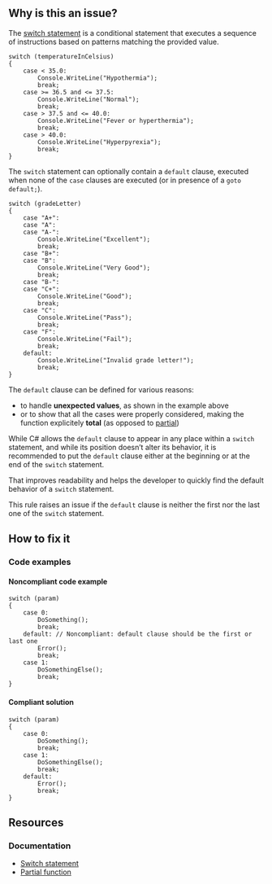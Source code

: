 ## Why is this an issue?

The [switch
statement](https://learn.microsoft.com/en-us/dotnet/csharp/language-reference/statements/selection-statements#the-switch-statement) is a conditional statement that executes a sequence of instructions based on patterns matching the provided value.

    switch (temperatureInCelsius)
    {
        case < 35.0:
            Console.WriteLine("Hypothermia");
            break;
        case >= 36.5 and <= 37.5:
            Console.WriteLine("Normal");
            break;
        case > 37.5 and <= 40.0:
            Console.WriteLine("Fever or hyperthermia");
            break;
        case > 40.0:
            Console.WriteLine("Hyperpyrexia");
            break;
    }

The `switch` statement can optionally contain a `default` clause, executed when none of the `case` clauses are
executed (or in presence of a `goto default;`).

    switch (gradeLetter)
    {
        case "A+":
        case "A":
        case "A-":
            Console.WriteLine("Excellent");
            break;
        case "B+":
        case "B":
            Console.WriteLine("Very Good");
            break;
        case "B-":
        case "C+":
            Console.WriteLine("Good");
            break;
        case "C":
            Console.WriteLine("Pass");
            break;
        case "F":
            Console.WriteLine("Fail");
            break;
        default:
            Console.WriteLine("Invalid grade letter!");
            break;
    }

The `default` clause can be defined for various reasons:

- to handle **unexpected values**, as shown in the example above
- or to show that all the cases were properly considered, making the function explicitely **total** (as opposed to [partial](https://en.wikipedia.org/wiki/Partial_function))

While C# allows the `default` clause to appear in any place within a `switch` statement, and while its position doesn’t alter
its behavior, it is recommended to put the `default` clause either at the beginning or at the end of the `switch` statement.

That improves readability and helps the developer to quickly find the default behavior of a `switch` statement.

This rule raises an issue if the `default` clause is neither the first nor the last one of the `switch` statement.

## How to fix it

### Code examples

#### Noncompliant code example

    switch (param)
    {
        case 0:
            DoSomething();
            break;
        default: // Noncompliant: default clause should be the first or last one
            Error();
            break;
        case 1:
            DoSomethingElse();
            break;
    }

#### Compliant solution

    switch (param)
    {
        case 0:
            DoSomething();
            break;
        case 1:
            DoSomethingElse();
            break;
        default:
            Error();
            break;
    }

## Resources

### Documentation

- [Switch
  statement](https://learn.microsoft.com/en-us/dotnet/csharp/language-reference/statements/selection-statements#the-switch-statement)
- [Partial function](https://en.wikipedia.org/wiki/Partial_function)